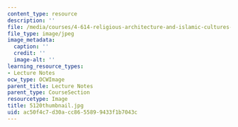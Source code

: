 ```yaml
---
content_type: resource
description: ''
file: /media/courses/4-614-religious-architecture-and-islamic-cultures-fall-2002/ac50f4c7d30acc8655899433f1b7043c_5120thumbnail.jpg
file_type: image/jpeg
image_metadata:
  caption: ''
  credit: ''
  image-alt: ''
learning_resource_types:
- Lecture Notes
ocw_type: OCWImage
parent_title: Lecture Notes
parent_type: CourseSection
resourcetype: Image
title: 5120thumbnail.jpg
uid: ac50f4c7-d30a-cc86-5589-9433f1b7043c
---
```


